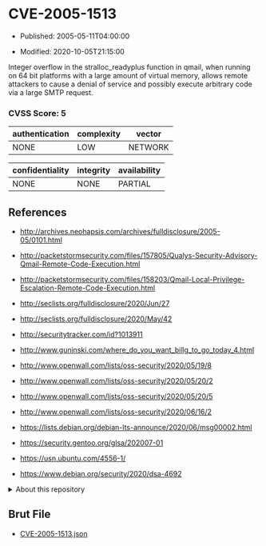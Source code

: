# CVE-2005-1513

- Published: 2005-05-11T04:00:00

- Modified: 2020-10-05T21:15:00

Integer overflow in the stralloc_readyplus function in qmail, when running on 64 bit platforms with a large amount of virtual memory, allows remote attackers to cause a denial of service and possibly execute arbitrary code via a large SMTP request.

### CVSS Score: **5**

| authentication | complexity | vector |
| --- | --- | --- |
| NONE | LOW | NETWORK |

| confidentiality | integrity | availability |
| --- | --- | --- |
| NONE | NONE | PARTIAL |

## References

* http://archives.neohapsis.com/archives/fulldisclosure/2005-05/0101.html

* http://packetstormsecurity.com/files/157805/Qualys-Security-Advisory-Qmail-Remote-Code-Execution.html

* http://packetstormsecurity.com/files/158203/Qmail-Local-Privilege-Escalation-Remote-Code-Execution.html

* http://seclists.org/fulldisclosure/2020/Jun/27

* http://seclists.org/fulldisclosure/2020/May/42

* http://securitytracker.com/id?1013911

* http://www.guninski.com/where_do_you_want_billg_to_go_today_4.html

* http://www.openwall.com/lists/oss-security/2020/05/19/8

* http://www.openwall.com/lists/oss-security/2020/05/20/2

* http://www.openwall.com/lists/oss-security/2020/05/20/5

* http://www.openwall.com/lists/oss-security/2020/06/16/2

* https://lists.debian.org/debian-lts-announce/2020/06/msg00002.html

* https://security.gentoo.org/glsa/202007-01

* https://usn.ubuntu.com/4556-1/

* https://www.debian.org/security/2020/dsa-4692

<details>
<summary>About this repository</summary> 

  This repository is part of the project [Live Hack CVE](https://github.com/Live-Hack-CVE). Main website can be found [www.live-hack.org](https://www.live-hack.org) 
  
  Made by [Sn0wAlice](https://github.com/Sn0wAlice) for the people that care about security and need to have a feed of the latest CVEs. Hope you enjoy it, don't forget to star the repo and follow me on [Twitter](https://twitter.com/Sn0wAlice) and [Github](https://github.com/Sn0wAlice). And that is my [personnal website](https://www.alice-snow.me/)

  - [Home Page](https://github.com/Live-Hack-CVE)
  - [Framework](https://github.com/Live-Hack-CVE/cve-framework)
  - [CVE database](https://github.com/Live-Hack-CVE/full_database)
  - [Changelog](https://github.com/Live-Hack-CVE/Changelog)
</details>

## Brut File

* [CVE-2005-1513.json](https://raw.githubusercontent.com/Live-Hack-CVE/full_database/main/cves/2005/CVE-2005-1513.json)

